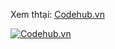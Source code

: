 Xem thtại: <a href="http://www.codehub.vn/" title="Codehub.vn">Codehub.vn</a>

<a href="http://www.codehub.vn/" title="Codehub.vn"><img alt="Codehub.vn" src="http://codehub.vn/img/logo.png" /></a>
